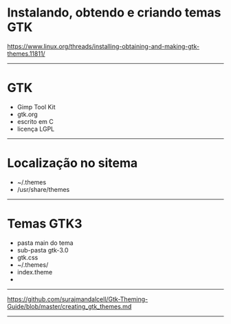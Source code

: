 # Instalando, obtendo e criando temas GTK
https://www.linux.org/threads/installing-obtaining-and-making-gtk-themes.11811/

---

# GTK 
- Gimp Tool Kit 
- gtk.org
- escrito em C
- licença LGPL

---

# Localização no sitema
- ~/.themes
- /usr/share/themes

---

# Temas GTK3
- pasta main do tema
- sub-pasta gtk-3.0
- gtk.css
- ~/.themes/
- index.theme
- 

---

https://github.com/surajmandalcell/Gtk-Theming-Guide/blob/master/creating_gtk_themes.md

---

 

